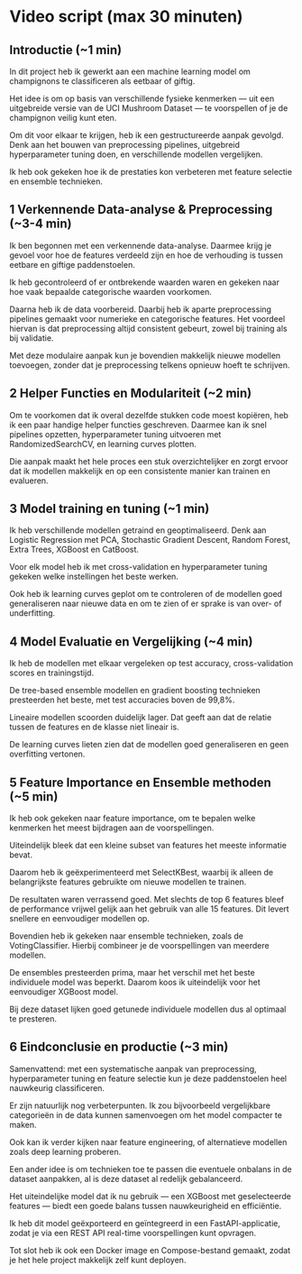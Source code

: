 # Video script (max 30 minuten)

## Introductie (~1 min)

In dit project heb ik gewerkt aan een machine learning model om champignons te classificeren als eetbaar of giftig.

Het idee is om op basis van verschillende fysieke kenmerken — uit een uitgebreide versie van de UCI Mushroom Dataset — te voorspellen of je de champignon veilig kunt eten.

Om dit voor elkaar te krijgen, heb ik een gestructureerde aanpak gevolgd. Denk aan het bouwen van preprocessing pipelines, uitgebreid hyperparameter tuning doen, en verschillende modellen vergelijken.

Ik heb ook gekeken hoe ik de prestaties kon verbeteren met feature selectie en ensemble technieken.

## 1 Verkennende Data-analyse & Preprocessing (~3-4 min)

Ik ben begonnen met een verkennende data-analyse. Daarmee krijg je gevoel voor hoe de features verdeeld zijn en hoe de verhouding is tussen eetbare en giftige paddenstoelen.

Ik heb gecontroleerd of er ontbrekende waarden waren en gekeken naar hoe vaak bepaalde categorische waarden voorkomen.

Daarna heb ik de data voorbereid. Daarbij heb ik aparte preprocessing pipelines gemaakt voor numerieke en categorische features. Het voordeel hiervan is dat preprocessing altijd consistent gebeurt, zowel bij training als bij validatie.

Met deze modulaire aanpak kun je bovendien makkelijk nieuwe modellen toevoegen, zonder dat je preprocessing telkens opnieuw hoeft te schrijven.

## 2 Helper Functies en Modulariteit (~2 min)

Om te voorkomen dat ik overal dezelfde stukken code moest kopiëren, heb ik een paar handige helper functies geschreven. Daarmee kan ik snel pipelines opzetten, hyperparameter tuning uitvoeren met RandomizedSearchCV, en learning curves plotten.

Die aanpak maakt het hele proces een stuk overzichtelijker en zorgt ervoor dat ik modellen makkelijk en op een consistente manier kan trainen en evalueren.

## 3 Model training en tuning (~1 min)

Ik heb verschillende modellen getraind en geoptimaliseerd. Denk aan Logistic Regression met PCA, Stochastic Gradient Descent, Random Forest, Extra Trees, XGBoost en CatBoost.

Voor elk model heb ik met cross-validation en hyperparameter tuning gekeken welke instellingen het beste werken.

Ook heb ik learning curves geplot om te controleren of de modellen goed generaliseren naar nieuwe data en om te zien of er sprake is van over- of underfitting.

## 4 Model Evaluatie en Vergelijking (~4 min)

Ik heb de modellen met elkaar vergeleken op test accuracy, cross-validation scores en trainingstijd.

De tree-based ensemble modellen en gradient boosting technieken presteerden het beste, met test accuracies boven de 99,8%.

Lineaire modellen scoorden duidelijk lager. Dat geeft aan dat de relatie tussen de features en de klasse niet lineair is.

De learning curves lieten zien dat de modellen goed generaliseren en geen overfitting vertonen.

## 5 Feature Importance en Ensemble methoden (~5 min)

Ik heb ook gekeken naar feature importance, om te bepalen welke kenmerken het meest bijdragen aan de voorspellingen.

Uiteindelijk bleek dat een kleine subset van features het meeste informatie bevat.

Daarom heb ik geëxperimenteerd met SelectKBest, waarbij ik alleen de belangrijkste features gebruikte om nieuwe modellen te trainen.

De resultaten waren verrassend goed. Met slechts de top 6 features bleef de performance vrijwel gelijk aan het gebruik van alle 15 features. Dit levert snellere en eenvoudiger modellen op.

Bovendien heb ik gekeken naar ensemble technieken, zoals de VotingClassifier. Hierbij combineer je de voorspellingen van meerdere modellen.

De ensembles presteerden prima, maar het verschil met het beste individuele model was beperkt. Daarom koos ik uiteindelijk voor het eenvoudiger XGBoost model.

Bij deze dataset lijken goed getunede individuele modellen dus al optimaal te presteren.

## 6 Eindconclusie en productie (~3 min)

Samenvattend: met een systematische aanpak van preprocessing, hyperparameter tuning en feature selectie kun je deze paddenstoelen heel nauwkeurig classificeren.

Er zijn natuurlijk nog verbeterpunten. Ik zou bijvoorbeeld vergelijkbare categorieën in de data kunnen samenvoegen om het model compacter te maken.

Ook kan ik verder kijken naar feature engineering, of alternatieve modellen zoals deep learning proberen.

Een ander idee is om technieken toe te passen die eventuele onbalans in de dataset aanpakken, al is deze dataset al redelijk gebalanceerd.

Het uiteindelijke model dat ik nu gebruik — een XGBoost met geselecteerde features — biedt een goede balans tussen nauwkeurigheid en efficiëntie.

Ik heb dit model geëxporteerd en geïntegreerd in een FastAPI-applicatie, zodat je via een REST API real-time voorspellingen kunt opvragen.

Tot slot heb ik ook een Docker image en Compose-bestand gemaakt, zodat je het hele project makkelijk zelf kunt deployen.